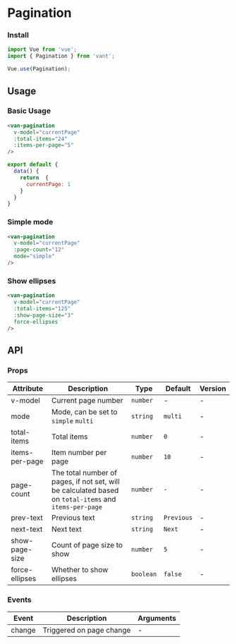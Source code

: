 # Pagination

### Install

``` javascript
import Vue from 'vue';
import { Pagination } from 'vant';

Vue.use(Pagination);
```

## Usage

### Basic Usage

```html
<van-pagination 
  v-model="currentPage" 
  :total-items="24" 
  :items-per-page="5"
/>
```

```javascript
export default {
  data() {
    return  {
      currentPage: 1
    }
  }
}
```

### Simple mode

```html
<van-pagination 
  v-model="currentPage" 
  :page-count="12"
  mode="simple" 
/>
```

### Show ellipses

```html
<van-pagination 
  v-model="currentPage" 
  :total-items="125" 
  :show-page-size="3" 
  force-ellipses
/>
```

## API

### Props

| Attribute | Description | Type | Default | Version |
|------|------|------|------|------|
| v-model | Current page number | `number` | - | - |
| mode | Mode, can be set to `simple` `multi` | `string` | `multi` | - |
| total-items | Total items | `number` | `0` | - |
| items-per-page | Item number per page | `number` | `10` | - |
| page-count | The total number of pages, if not set, will be calculated based on `total-items` and `items-per-page` | `number` | `-` | - |
| prev-text | Previous text | `string` | `Previous` | - |
| next-text | Next text | `string` | `Next` | - |
| show-page-size | Count of page size to show | `number` | `5` | - |
| force-ellipses | Whether to show ellipses | `boolean` | `false` | - |

### Events

| Event | Description | Arguments |
|------|------|------|
| change | Triggered on page change | - |

